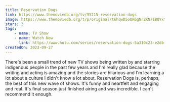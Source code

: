 ```yaml
---
title: Reservation Dogs
link: https://www.themoviedb.org/tv/95215-reservation-dogs
image: https://www.themoviedb.org/t/p/original/t6hqwD5oQRGgNrZKN71BQYxteC1.jpg
stars: 3
tags:
    - name: TV Show
    - name: Watch Now
      link: https://www.hulu.com/series/reservation-dogs-5a310c23-e2db-4c9f-a66c-27c2fee43d92
createdOn: 2023-09-27
---
```


There's been a small trend of new TV shows being written by and starring indigenous people in the past few years and I'm really glad because the writing and acting is amazing and the stories are hilarious and I'm learning a lot about a culture I didn't know a lot about. Reservation Dogs is, perhaps, the best of this new wave of shows. It's funny and heartfelt and engaging and real. It's final season just finished airing and was incredible. I can't recommend it enough.